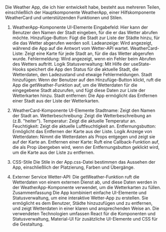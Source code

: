 Die Weather App, die ich hier entwickelt habe, besteht aus mehreren Teilen, einschließlich der Hauptkomponente WeatherApp, einer Hilfskomponente WeatherCard und unterstützenden Funktionen und Stilen.

1. WeatherApp-Komponente
UI-Elemente
Eingabefeld: Hier kann der Benutzer den Namen der Stadt eingeben, für die er das Wetter abrufen möchte.
Hinzufüge-Button: Fügt die Stadt zur Liste der Städte hinzu, für die das Wetter abgerufen werden soll.
Ladeanzeige: Wird angezeigt, während die App auf die Antwort vom Wetter-API wartet.
WeatherCard-Liste: Zeigt eine Karte für jede Stadt an, für die das Wetter abgerufen wurde.
Fehlermeldung: Wird angezeigt, wenn ein Fehler beim Abrufen des Wetters auftritt.
Logik
Statusverwaltung: Mit Hilfe der useState-Hooks speichert die App den Status für die aktuelle Stadt, die Wetterdaten, den Ladezustand und etwaige Fehlermeldungen.
Stadt hinzufügen: Wenn der Benutzer auf den Hinzufüge-Button klickt, ruft die App die getWeather-Funktion auf, um die Wetterdaten für die eingegebene Stadt abzurufen, und fügt diese Daten zur Liste der Wetterkarten hinzu.
Stadt entfernen: Die App ermöglicht das Entfernen einer Stadt aus der Liste der Wetterkarten.
2. WeatherCard-Komponente
UI-Elemente
Stadtname: Zeigt den Namen der Stadt an.
Wetterbeschreibung: Zeigt die Wetterbeschreibung an (z.B. "heiter"). 
Temperatur: Zeigt die aktuelle Temperatur an.
Feuchtigkeit: Zeigt die aktuelle Luftfeuchtigkeit an.
Entfernungsbutton: Ermöglicht das Entfernen der Karte aus der Liste.
Logik
Anzeige von Wetterdaten: Nimmt die Wetterdaten als Props entgegen und zeigt sie auf der Karte an.
Entfernen einer Karte: Ruft eine Callback-Funktion auf, die als Prop übergeben wird, wenn der Entfernungsbutton geklickt wird, um die Karte aus der Liste zu entfernen.
3. CSS-Stile
Die Stile in der App.css-Datei bestimmen das Aussehen der App, einschließlich der Platzierung, Farben und Übergänge.

4. Externer Service
Wetter-API: Die getWeather-Funktion ruft die Wetterdaten von einem externen Dienst ab, und diese Daten werden in der WeatherApp-Komponente verwendet, um die Wetterkarten zu füllen.
Zusammenfassung
Die App kombiniert einfache UI-Elemente und Statusverwaltung, um eine interaktive Wetter-App zu erstellen. Sie ermöglicht es dem Benutzer, Städte hinzuzufügen und zu entfernen, und zeigt Wetterdaten in einer klaren und ansprechenden Weise an. Die verwendeten Technologien umfassen React für die Komponenten und Statusverwaltung, Material-UI für zusätzliche UI-Elemente und CSS für die Gestaltung.

